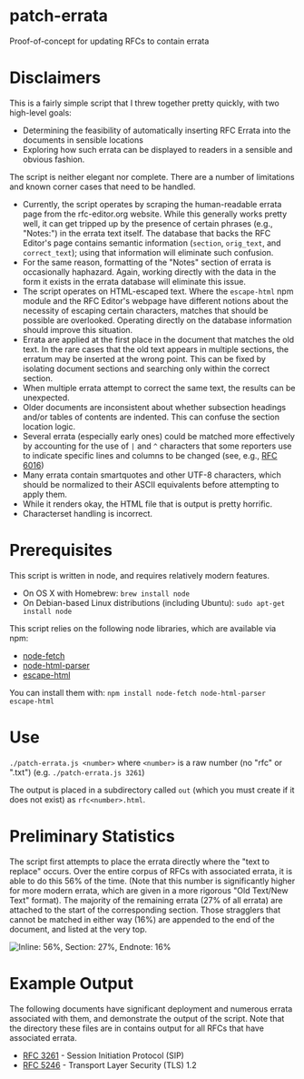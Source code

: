 # patch-errata
Proof-of-concept for updating RFCs to contain errata

# Disclaimers
This is a fairly simple script that I threw together pretty
quickly, with two high-level goals:
* Determining the feasibility of automatically inserting RFC Errata into the
  documents in sensible locations
* Exploring how such errata can be displayed to readers in a sensible and
  obvious fashion.

The script is neither elegant nor complete. There are a number of limitations
and known corner cases that need to be handled.  

* Currently, the script operates by scraping the human-readable errata page
  from the rfc-editor.org website.  While this generally works pretty well, it
  can get tripped up by the presence of certain phrases (e.g., "Notes:") in
  the errata text itself. The database that backs the RFC Editor's page
  contains semantic information (`section`, `orig_text`, and `correct_text`);
  using that information will eliminate such confusion.
* For the same reason, formatting of the "Notes" section of errata is
  occasionally haphazard. Again, working directly with the data in the form it
  exists in the errata database will eliminate this issue.
* The script operates on HTML-escaped text. Where the `escape-html` npm module
  and the RFC Editor's webpage have different notions about the necessity of
  escaping certain characters, matches that should be possible are overlooked.
  Operating directly on the database information should improve this situation.
* Errata are applied at the first place in the document that matches the old
  text. In the rare cases that the old text appears in multiple sections, the
  erratum may be inserted at the wrong point. This can be fixed by isolating
  document sections and searching only within the correct section.
* When multiple errata attempt to correct the same text, the results can be
  unexpected.
* Older documents are inconsistent about whether subsection headings and/or
  tables of contents are indented. This can confuse the section location
  logic.
* Several errata (especially early ones) could be matched more effectively
  by accounting for the use of `|` and `^` characters that some reporters
  use to indicate specific lines and columns to be changed (see, e.g.,
  [RFC 6016](https://adamroach.github.io/patched-rfcs/rfc/rfc6016.html))
* Many errata contain smartquotes and other UTF-8 characters, which should
  be normalized to their ASCII equivalents before attempting to apply them.
* While it renders okay, the HTML file that is output is pretty horrific.
* Characterset handling is incorrect.

# Prerequisites
This script is written in node, and requires relatively modern features.
* On OS X with Homebrew: `brew install node`
* On Debian-based Linux distributions (including Ubuntu): `sudo apt-get install node`

This script relies on the following node libraries, which are available via npm:

* [node-fetch](https://www.npmjs.com/package/node-fetch) 
* [node-html-parser](https://www.npmjs.com/package/node-html-parser) 
* [escape-html](https://www.npmjs.com/package/escape-html)

You can install them with: `npm install node-fetch node-html-parser
escape-html`

# Use

`./patch-errata.js <number>` where `<number>` is a raw number (no "rfc" or
".txt") (e.g. `./patch-errata.js 3261`)

The output is placed in a subdirectory called `out` (which you must create if
it does not exist) as `rfc<number>.html`.

# Preliminary Statistics

The script first attempts to place the errata directly where the "text to replace" occurs. Over the entire corpus of RFCs with associated errata, it is able to do this 56% of the time. (Note that this number is significantly higher for more modern errata, which are given in a more rigorous "Old Text/New Text" format). The majority of the remaining errata (27% of all errata) are attached to the start of the corresponding section. Those stragglers that cannot be matched in either way (16%) are appended to the end of the document, and listed at the very top.

![Inline: 56%, Section: 27%, Endnote: 16%](https://chart.googleapis.com/chart?chs=480x200&chd=t:56,27,16&cht=p3&chl=Inline|Section|Endnote&.png)


# Example Output

The following documents have significant deployment and numerous errata
associated with them, and demonstrate the output of the script. Note that
the directory these files are in contains output for all RFCs that have
associated errata.

* [RFC 3261](https://adamroach.github.io/patched-rfcs/rfc/rfc3261.html) - Session Initiation Protocol (SIP)
* [RFC 5246](https://adamroach.github.io/patched-rfcs/rfc/rfc5246.html) - Transport Layer Security (TLS) 1.2

